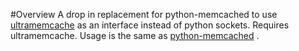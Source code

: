 #Overview
A drop in replacement for python-memcached to use [ultramemcache](https://github.com/esnme/ultramemcache) as an interface instead of python sockets. Requires ultramemcache. Usage is the same as [python-memcached](http://www.tummy.com/Community/software/python-memcached/) .